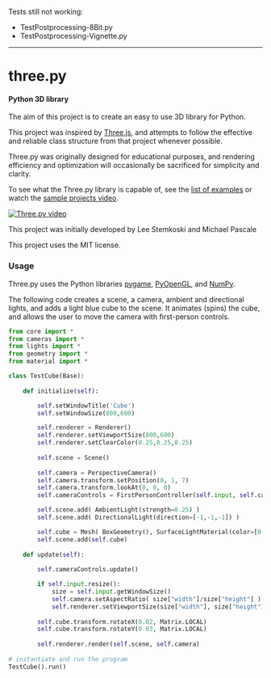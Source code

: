 Tests still not working:
-   TestPostprocessing-8Bit.py
-   TestPostprocessing-Vignette.py

---

three.py
========

#### Python 3D library ####

The aim of this project is to create an easy to use 3D library for Python.

This project was inspired by [Three.js](https://threejs.org/), and attempts to follow the effective and reliable class structure from that project whenever possible.

Three.py was originally designed for educational purposes, and rendering efficiency and optimization will occasionally be sacrificed for simplicity and clarity.

To see what the Three.py library is capable of, see the [list of examples](https://github.com/stemkoski/three.py/wiki/Examples) or watch the [sample projects video](https://www.youtube.com/watch?v=vs6LdP6pWKI).

[![Three.py video](https://raw.githubusercontent.com/stemkoski/three.py/master/three.py/docs/youtube-preview.png)](https://www.youtube.com/watch?v=vs6LdP6pWKI)

This project was initially developed by Lee Stemkoski and Michael Pascale

This project uses the MIT license.

### Usage ###

Three.py uses the Python libraries [pygame](https://www.pygame.org/), [PyOpenGL](http://pyopengl.sourceforge.net/), and [NumPy](http://www.numpy.org/). 

The following code creates a scene, a camera, ambient and directional lights, and adds a light blue cube to the scene. It animates (spins) the cube, and allows the user to move the camera with first-person controls.

```python
from core import *
from cameras import *
from lights import *
from geometry import *
from material import *

class TestCube(Base):
    
    def initialize(self):

        self.setWindowTitle('Cube')
        self.setWindowSize(800,600)

        self.renderer = Renderer()
        self.renderer.setViewportSize(800,600)
        self.renderer.setClearColor(0.25,0.25,0.25)
        
        self.scene = Scene()
        
        self.camera = PerspectiveCamera()
        self.camera.transform.setPosition(0, 1, 7)
        self.camera.transform.lookAt(0, 0, 0)
        self.cameraControls = FirstPersonController(self.input, self.camera)

        self.scene.add( AmbientLight(strength=0.25) )
        self.scene.add( DirectionalLight(direction=[-1,-1,-1]) )

        self.cube = Mesh( BoxGeometry(), SurfaceLightMaterial(color=[0.5,0.5,1.0]) )
        self.scene.add(self.cube)
        
    def update(self):
        
        self.cameraControls.update()

        if self.input.resize():
            size = self.input.getWindowSize()
            self.camera.setAspectRatio( size["width"]/size["height"] )
            self.renderer.setViewportSize(size["width"], size["height"])
                
        self.cube.transform.rotateX(0.02, Matrix.LOCAL)
        self.cube.transform.rotateY(0.03, Matrix.LOCAL)
        
        self.renderer.render(self.scene, self.camera)
                    
# instantiate and run the program
TestCube().run()
```

